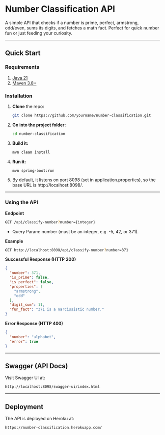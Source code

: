 # Number Classification API

A simple API that checks if a number is prime, perfect, armstrong, odd/even, sums its digits, and fetches a math fact. Perfect for quick number fun or just feeding your curiosity.

---

## Quick Start

### Requirements
1. [Java 21](https://www.oracle.com/java/technologies/downloads/)
2. [Maven 3.8+](https://maven.apache.org/download.cgi)

### Installation
1. **Clone** the repo:
   ```bash
   git clone https://github.com/yourname/number-classification.git
2. **Go into the project folder:**
    ```bash
    cd number-classification
3. **Build it:**
    ```bash
    mvn clean install
4. **Run it:**
    ```bash
    mvn spring-boot:run
5. By default, it listens on port 8098 (set in application.properties), so the base URL is http://localhost:8098/.

---

### Using the API
**Endpoint**
```bash
GET /api/classify-number?number={integer}
```
* Query Param: number (must be an integer, e.g. -5, 42, or 371).

**Example**
```bash
GET http://localhost:8098/api/classify-number?number=371
```

**Successful Response (HTTP 200)**
```json
{
  "number": 371,
  "is_prime": false,
  "is_perfect": false,
  "properties": [
    "armstrong",
    "odd"
  ],
  "digit_sum": 11,
  "fun_fact": "371 is a narcissistic number."
}
```
**Error Response (HTTP 400)**
```json
{
  "number": "alphabet",
  "error": true
}
```

---
## Swagger (API Docs)
Visit Swagger UI at:
```bash
http://localhost:8098/swagger-ui/index.html
```

---
## Deployment
The API is deployed on Heroku at:
```bash
https://number-classification.herokuapp.com/
```